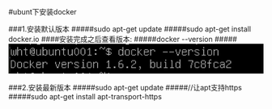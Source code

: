 

#ubunt下安装docker

###1.安装默认版本
#####sudo apt-get update
#####sudo apt-get install docker.io
####安装完成之后查看版本:
#####docker --version
#####![](/assets/1.png)

###2.安装最新版本
#####sudo apt-get update
#####//让apt支持https
#####sudo apt-get install apt-transport-https